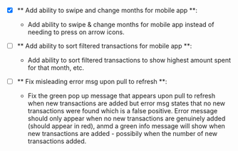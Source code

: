 - [x] ** Add ability to swipe and change months for mobile app **:

  - Add ability to swipe & change months for mobile app instead of needing to press on arrow icons.

- [ ] ** Add ability to sort filtered transactions for mobile app **:

  - Add ability to sort filtered transactions to show highest amount spent for that month, etc.

- [ ] ** Fix misleading error msg upon pull to refresh **:

  - Fix the green pop up message that appears upon pull to refresh when new transactions are added but error msg states that no new transactions were found which is a false positive. Error message should only appear when no new transactions are genuinely added (should appear in red), anmd a green info message will show when new transactions are added - possibily when the number of new transactions added.
